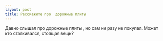 ```yaml
---
layout: post 
title: Расскажите про  дорожные плиты 
--- 
```

Давно слышал про  дорожные плиты , но сам ни разу не покупал. Может кто сталкивался, стоящая вещь?